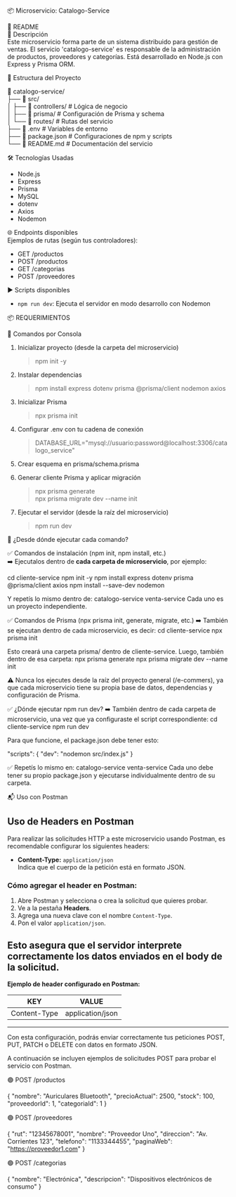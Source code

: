 📦 Microservicio: Catalogo-Service

📘 README  
📄 Descripción  
Este microservicio forma parte de un sistema distribuido para gestión de ventas. El servicio 'catalogo-service' es responsable de la administración de productos, proveedores y categorías. Está desarrollado en Node.js con Express y Prisma ORM.

🧱 Estructura del Proyecto

📁 catalogo-service/  
├── 📁 src/  
│   ├── 📁 controllers/         # Lógica de negocio  
│   ├── 📁 prisma/              # Configuración de Prisma y schema  
│   └── 📁 routes/              # Rutas del servicio  
├── 📄 .env                     # Variables de entorno  
├── 📄 package.json             # Configuraciones de npm y scripts  
└── 📄 README.md                # Documentación del servicio  

🛠 Tecnologías Usadas  
- Node.js  
- Express  
- Prisma  
- MySQL  
- dotenv  
- Axios  
- Nodemon  

🌐 Endpoints disponibles  
Ejemplos de rutas (según tus controladores):  
- GET /productos  
- POST /productos  
- GET /categorias  
- POST /proveedores  

▶️ Scripts disponibles  
- `npm run dev`: Ejecuta el servidor en modo desarrollo con Nodemon  

📦 REQUERIMIENTOS  

🔧 Comandos por Consola  

1. Inicializar proyecto (desde la carpeta del microservicio)  
   > npm init -y  

2. Instalar dependencias  
   > npm install express dotenv prisma @prisma/client nodemon axios  

3. Inicializar Prisma  
   > npx prisma init  

4. Configurar .env con tu cadena de conexión  
   > DATABASE_URL="mysql://usuario:password@localhost:3306/catalogo_service"  

5. Crear esquema en prisma/schema.prisma  

6. Generar cliente Prisma y aplicar migración  
   > npx prisma generate  
   > npx prisma migrate dev --name init  

7. Ejecutar el servidor (desde la raíz del microservicio)  
   > npm run dev  

📌 ¿Desde dónde ejecutar cada comando?

✅ Comandos de instalación (npm init, npm install, etc.)  
➡️ Ejecutalos dentro de **cada carpeta de microservicio**, por ejemplo:


cd cliente-service
npm init -y
npm install express dotenv prisma @prisma/client axios
npm install --save-dev nodemon


Y repetís lo mismo dentro de:
  catalogo-service
  venta-service
Cada uno es un proyecto independiente.

✅ Comandos de Prisma (npx prisma init, generate, migrate, etc.)
➡️ También se ejecutan dentro de cada microservicio, es decir:
  cd cliente-service
  npx prisma init

Esto creará una carpeta prisma/ dentro de cliente-service. Luego, también dentro de esa carpeta:
  npx prisma generate
  npx prisma migrate dev --name init

⚠️ Nunca los ejecutes desde la raíz del proyecto general (/e-commers), ya que cada microservicio tiene su propia base de datos, dependencias y configuración de Prisma.

✅ ¿Dónde ejecutar npm run dev?
➡️ También dentro de cada carpeta de microservicio, una vez que ya configuraste el script correspondiente:
  cd cliente-service
  npm run dev

Para que funcione, el package.json debe tener esto:

"scripts": {
  "dev": "nodemon src/index.js"
}

✅ Repetís lo mismo en:
  catalogo-service
  venta-service
Cada uno debe tener su propio package.json y ejecutarse individualmente dentro de su carpeta.

📬 Uso con Postman
## Uso de Headers en Postman
Para realizar las solicitudes HTTP a este microservicio usando Postman, es recomendable configurar los siguientes headers:
- **Content-Type:** `application/json`  
  Indica que el cuerpo de la petición está en formato JSON.
### Cómo agregar el header en Postman:
1. Abre Postman y selecciona o crea la solicitud que quieres probar.
2. Ve a la pestaña **Headers**.
3. Agrega una nueva clave con el nombre `Content-Type`.
4. Pon el valor `application/json`.

Esto asegura que el servidor interprete correctamente los datos enviados en el body de la solicitud.
---
**Ejemplo de header configurado en Postman:**

| KEY          | VALUE             |
|--------------|-------------------|
| Content-Type | application/json  |

---
Con esta configuración, podrás enviar correctamente tus peticiones POST, PUT, PATCH o DELETE con datos en formato JSON.

A continuación se incluyen ejemplos de solicitudes POST para probar el servicio con Postman.

🟢 POST /productos

{
  "nombre": "Auriculares Bluetooth",
  "precioActual": 2500,
  "stock": 100,
  "proveedorId": 1,
  "categoriaId": 1
}

🟢 POST /proveedores

{
  "rut": "12345678001",
  "nombre": "Proveedor Uno",
  "direccion": "Av. Corrientes 123",
  "telefono": "1133344455",
  "paginaWeb": "https://proveedor1.com"
}

🟢 POST /categorias

{
  "nombre": "Electrónica",
  "descripcion": "Dispositivos electrónicos de consumo"
}

